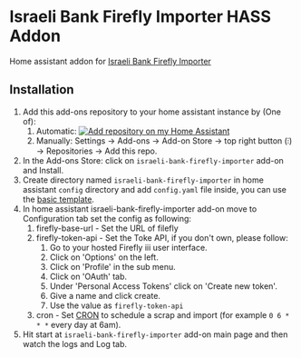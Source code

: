 # Israeli Bank Firefly Importer HASS Addon
Home assistant addon for [Israeli Bank Firefly Importer](https://github.com/itairaz1/israeli-bank-firefly-importer)

## Installation
1. Add this add-ons repository to your home assistant instance by (One of):
    1. Automatic: [![Add repository on my Home Assistant][repository-badge]][repository-url]
    2. Manually: Settings -> Add-ons -> Add-on Store -> top right button (⫶) -> Repositories -> Add this repo.
2. In the Add-ons Store: click on `israeli-bank-firefly-importer` add-on and Install.
3. Create directory named `israeli-bank-firefly-importer` in home assistant `config` directory and add `config.yaml` file inside, you can use the [basic template](https://github.com/itairaz1/israeli-bank-firefly-importer/blob/main/config/basic.template.config.yaml).
4. In home assistant israeli-bank-firefly-importer add-on move to Configuration tab set the config as following:
    1. firefly-base-url - Set the URL of filefly
    2. firefly-token-api - Set the Toke API, if you don't own, please follow:
        1. Go to your hosted Firefly iii user interface.
        2. Click on 'Options' on the left.
        3. Click on 'Profile' in the sub menu.
        4. Click on 'OAuth' tab.
        5. Under 'Personal Access Tokens' click on 'Create new token'.
        6. Give a name and click create.
        7. Use the value as `firefly-token-api`
    3. cron - Set [CRON](https://crontab.guru/) to schedule a scrap and import (for example `0 6 * * *` every day at 6am).
5. Hit start at `israeli-bank-firefly-importer` add-on main page and then watch the logs and Log tab.

[repository-badge]: https://img.shields.io/badge/Add%20repository%20to%20my-Home%20Assistant-41BDF5?logo=home-assistant&style=for-the-badge
[repository-url]: https://my.home-assistant.io/redirect/supervisor_add_addon_repository/?repository_url=https%3A%2F%2Fgithub.com%2Fitairaz1%2Fisraeli-bank-firefly-importer-hass-addon
